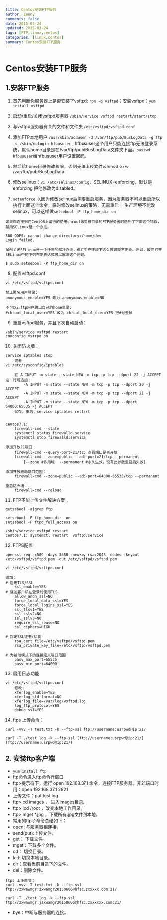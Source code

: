 ```yaml
---
title: Centos安装FTP服务
author: Zeeny
comments: false
date: 2015-03-24
updated: 2015-03-24
tags: [FTP,linux,centos]
categories: [linux,centos]
summary: Centos安装FTP服务
---
```



# Centos安装FTP服务

## 1.安装FTP服务

1. 首先判断你服务器上是否安装了vsftpd: `rpm -q vsftpd`；安装vsftpd：`yum install vsftpd`

2. 启动/重启/关闭vsftpd服务器 `/sbin/service vsftpd restart/start/stop`

3. 与vsftpd服务器有关的文件和文件夹 `/etc/vsftpd/vsftpd.conf`

4. 添加FTP本地用户 `/usr/sbin/adduser -d /var/ftp/pub/BusLogData -g ftp -s /sbin/nologin hfbususer` , hfbususer这个用户只能连接ftp无法登录系统，默认home目录是在/var/ftp/pub/BusLogData文件夹下面。`passwd hfbususer`给hfbususer用户设置密码。

5. 然后给home目录修改权限，否则无法上传文件:chmod o+w /var/ftp/pub/BusLogData

6.  修改selinux：`vi /etc/selinux/config`，SELINUX=enforcing，默认是enforcing  把他修改为disabled。

7.  `setenforce 0`,因为修改selinux后需要重启服务，因为服务器不可以重启所以执行上面这个命令，临时修改selinux的策略，无需重启！ 生产环境不能改selinux，可以这样做`setsebool -P ftp_home_dir on`

```	
如果你连接到在CentOS上运行的使用chroot改变根目录的FTP服务器时遇到了下面这个错误，禁用SELinux是一个办法。

500 OOPS: cannot change directory:/home/dev
Login failed.

虽然关闭SELinux是一个快速的解决办法，但在生产环境下这么做可能不安全。所以，改而打开SELinux中的下列布尔表达式可以解决这个问题。

$ sudo setsebool -P ftp_home_dir on	
```

8. 配置vsftpd.conf

```
vi /etc/vsftpd/vsftpd.conf
	
禁止匿名用户登录:
anonymous_enable=YES 改为 anonymous_enable=NO

不可以让ftp用户跳出自己的home目录:
#chroot_local_user=YES 改为 chroot_local_user=YES 把#号去掉
```


9. 重启vsftpd服务，并且下次自动启动：

```
/sbin/service vsftpd restart
chkconfig vsftpd on
```


10. 关闭防火墙： 

```
service iptables stop
	或者
vi /etc/sysconfig/iptables

	在-A INPUT -m state --state NEW -m tcp -p tcp --dport 22 -j ACCEPT这一行后追加：
		-A INPUT -m state --state NEW -m tcp -p tcp --dport 20 -j ACCEPT
		-A INPUT -m state --state NEW -m tcp -p tcp --dport 21 -j ACCEPT
		-A INPUT -m state --state NEW -m tcp -p tcp --dport 64000:65535 -j ACCEPT
	保存，重启：service iptables restart


centos7.1:
	firewall-cmd --state
	systemctl status firewalld.service
	systemctl stop firewalld.service
		
添加开放21端口：
	firewall-cmd --query-port=21/tcp 查看端口是否开放
	firewall-cmd --zone=public --add-port=21/tcp --permanent
		[--zone #作用域  --permanent #永久生效，没有此参数重启后失效]
		
添加开放被动端口范围：
	firewall-cmd --zone=public --add-port=64000-65535/tcp --permanent

重启防火墙：
	firewall-cmd --reload 	
```


11. FTP不能上传文件解决方案：

```
getsebool -a|grep ftp

setsebool -P ftp_home_dir  on
setsebool -P ftpd_full_access on

/sbin/service vsftpd restart  
centos7.1: systemctl restart  vsftpd.service
```


12. FTPS配置

```
openssl req -x509 -days 3650 -newkey rsa:2048 -nodes -keyout /etc/vsftpd/vsftpd.pem -out /etc/vsftpd/vsftpd.pem
	
vi /etc/vsftpd/vsftpd.conf
	
追加：
# 启用TLS/SSL
	ssl_enable=YES
# 强迫客户机在登录时使用TLS
	allow_anon_ssl=NO
	force_local_data_ssl=YES
	force_local_logins_ssl=YES
	ssl_tlsv1=YES
	ssl_sslv2=NO
	ssl_sslv3=NO
	require_ssl_reuse=NO
	ssl_ciphers=HIGH
	
# 指定SSL证书/私钥
	rsa_cert_file=/etc/vsftpd/vsftpd.pem
	rsa_private_key_file=/etc/vsftpd/vsftpd.pem
	
# 为被动模式下的连接定义端口范围
	pasv_max_port=65535
	pasv_min_port=64000
```
	
13. 启用日志功能

```
vi /etc/vsftpd/vsftpd.conf
	修改：
	xferlog_enable=YES
	xferlog_std_format=NO
	xferlog_file=/var/log/vsftpd.log
	log_ftp_protocol=YES
	debug_ssl=YES
```


14. ftps 上传命令：

```
​curl -vvv -T test.txt -k --ftp-ssl ftp://username:usrpwd@ip:21/

​curl -T ./test.log -k --ftp-ssl [ftp://username:usrpwd@ip:21/](ftp://username:usrpwd@ip:21/)
```


## 2. 安装ftp客户端

* `yum install ftp`
* ftp命令进入ftp命令行窗口
* ftp>提示符下，运行 open 192.168.37.1 命令，连接FTP服务器。非21端口时用：open 192.168.37.1 2821 
* 上传文件：put test.log
* ftp> cd images ， 进入images目录。
* ftp> lcd /root  ，改变本地工作目录。
* ftp> mget *.jpg ，下载所有.jpg文件到本地。
* 常用的ftp子命令总结如下：
* open: 与服务器相连接。
* send(put):上传文件。
* get： 下载文件。
* mget：下载多个文件。
* cd： 切换目录。
* lcd: 切换本地目录。
* dir：查看当前目录下的文件。
* del：删除文件。
```
ftps 上传命令：
curl -vvv -T test.txt -k --ftp-ssl ftp://zxwawmgr:zxwamgr20150606@hfsc.zxxxxx.com:21/
		
curl -T ./test.log -k --ftp-ssl ftp://zxwawmgr:jzxwamgr20150606@hfsc.zxxxxxx.com:21/
```
* bye：中断与服务器的连接。
